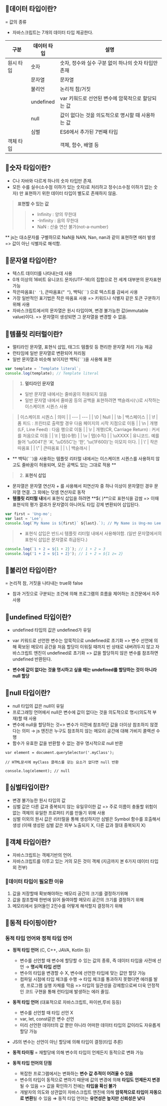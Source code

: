 ## 🍖데이터 타입이란?

= 값의 종류
- 자바스크립트는 7개의 데이터 타입 제공한다.

| 구분 | 데이터 타입 | 설명 |
| --- | --- | --- |
| 원시 타입 | 숫자 | 숫자, 정수와 실수 구분 없이 하나의 숫자 타입만 존재 |
|  | 문자열 | 문자열 |
|  | 불리언 | 논리적 참/거짓 |
|  | undefined | var 키워드로 선언된 변수에 암묵적으로 할당되는 값 |
|  | null | 값이 없다는 것을 의도적으로 명시할 때 사용하는 값 |
|  | 심벌 | ES6에서 추가된 7번째 타입 |
| 객체 타입 |  | 객체, 함수, 배열 등 |


## 🍖숫자 타입이란?

- C나 자바와 다르게 하나의 숫자 타입만 존재.
- 모든 수를 실수(소수점 이하가 있는 숫자)로 처리하고 정수(소수점 이하가 없는 숫자) 만 표현하기 위한 데이터 타입이 별도로 존재하지 않음.

>**표현할 수 있는 값**
>> - Infinity : 양의 무한대
>> - -Infinity : 음의 무한대
>> - NaN : 산술 연산 불가(not-a-number)

** js는 대소문자를 구별하므로 NaN을 NAN, Nan, nan과 같이 표현하면 에러 발생 => 값이 아닌 식별자로 해석함.


## 🍖문자열 타입이란?

- 텍스트 데이터를 나타내는데 사용
- 0개 이상의 16비트 유니코드 문자(UTF-16)의 집합으로 전 세계 대부분의 문자표현 가능
- 작은따옴표(`' '`), 큰따옴표(`” “`), 백틱(` `` `) 으로 텍스트를 감싸서 사용
- 가장 일반적인 표기법은 작은 따옴표 사용
=> 키워드나 식별자 같은 토큰 구분하기 위해 사용
- 자바스크립트에서의 문자열은 원시 타입이며, 변경 불가능한 값(immutable value)이다. => 문자열이 생성되면 그 문자열을 변경할 수 없음.

## 🍖템플릿 리터럴이란?

- 멀티라인 문자열, 표현식 삽입, 태그드 템플릿 등 편리한 문자열 처리 기능 제공
- 런타임에 일반 문자열로 변환되어 처리됨
- 일반 문자열과 비슷해 보이지만 백틱(` `` `)을 사용해 표현

```jsx
var template = `Template literal`;
console.log(template); // Template literal
```

> 1. **멀티라인 문자열**  
 > - 일반 문자열 내에서는 줄바꿈이 허용되지 않음
 > - 일반 문자열 내에서 줄바꿈 등의 공백을 표현하려면 백슬래시(`\`)로 시작하는 이스케이프 시퀀스 사용
 
   > | 이스케이프 시퀀스 | 의미 |
    | --- | --- |
    | \0 | Null |
    | \b | 백스페이스 |
    | \f | 폼 피드 : 프린터로 출력할 경우 다음 페이지의 시작 지점으로 이동 |
    | \n | 개행(LF, Line Feed) : 다음 행으로 이동 |
    | \r | 개행(CR, Carriage Return) : 커서를 처음으로 이동 |
    | \t | 탭(수평) |
    | \v | 탭(수직) |
    | \uXXXX | 유니코드. 예를 들어 ‘\u0041’은 ‘A’, ‘\uD55C’는 ‘한’, ‘\u{1F600}’는 이모지 이다. |
    | \’ | 작은따옴표 |
    | \” | 큰따옴표 |
    | \\ | 백슬래시 |    
- ** 백틱(` `` `)을 사용하는 템플릿 리터럴 내에서는 이스케이프 시퀀스를 사용하지 않고도 줄바꿈이 허용되며, 모든 공백도 있는 그대로 적용 **
    
> 2. **표현식 삽입**
  - 문자열은 문자열 연산자 + 를 사용해서 피연산자 중 하나 이상이 문자열인 경우 문자열 연결. 그 외에는 덧셈 연산자로 동작    
  - **템플릿 리터럴 내**에서 표현식 삽입을 하려면 **${ }**으로 표현식을 감쌈
    => 이때 표현식의 평가 결과가 문자열이 아니어도 타입 강제 변환되어 삽입된다.
```jsx
var first = 'Ung-mo';
var last = 'Lee';
console.log(`My Name is ${first}` ${last}.`); // My Name is Ung-mo Lee.
```
> - 표현식 삽입은 반드시 템플릿 리터럴 내에서 사용해야함.
(일반 문자열에서의 표현식 삽입은 문자열로 취급된다.)
```jsx
console.log(`1 + 2 = ${1 + 2}`); // 1 + 2 = 3
console.log('1 + 2 = ${1 + 2}'); // 1 + 2 = ${1 z= 2}
```

## 🍖불리언 타입이란?

= 논리적 참, 거짓을 나타내는 true와 false
- 참과 거짓으로 구분되는 조건에 의해 프로그램의 흐름을 제어하는 조건문에서 자주 사용

## 🍖undefined 타입이란?

- undefined 타입의 값은 undefined가 유일
- var 키워드로 선언한 변수는 암묵적으로 undefined로 초기화
=> 변수 선언에 의해 확보된 메모리 공간을 처음 할당이 이워질 때까지 빈 상태로 내버려두지 않고 자바스크립트 엔진이 undefined로 초기화
=> 값을 할당하지 않은 변수를 참조하면 undefined 반환된다.

- **변수에 값이 없다는 것을 명시하고 싶을 때는 undefined를 할당하는 것이 아니라 null 할당**

## 🍖null 타입이란?

- null 타입의 값은 null이 유일 
- 프로그래밍 언어에서 null은 변수에 값이 없다는 것을 의도적으로 명시(의도적 부재)할 때 사용
- 변수에 null을 할당하는 것=> 변수가 이전에 참조하던 값을 더이상 참조하지 않겠다는 의미
→ js 엔진은 누구도 참조하지 않는 메모리 공간에 대해 가비지 콜렉션 수행
- 함수가 유효한 값을 반환할 수 없는 경우 명시적으로 null 반환
```
var element = document.querySelector('.myClass');

// HTML문서에 myClass 클래스를 갖는 요소가 없다면 null 반환

console.log(element); // null
```

## 🍖심벌타입이란?

- 변경 불가능한 원시 타입의 값
- 심벌 값은 다른 값과 중복되지 않는 유일무이한 값
=> 주로 이름이 충돌할 위험이 없는 객체의 유일한 프로퍼티 키를 만들기 위해 사용
- 심벌 이외의 원시 값은 리터럴을 통해 생성하지만 심벌은 Symbol 함수를 호출해서 생성 (이때 생성된 심벌 값은 외부 노출되지 X, 다른 값과 절대 중복되지 X)

## 🍖객체 타입이란?

- 자바스크립트는 객체기반의 언어.
- 자바스크립트를 이루고 있는 거의 모든 것이 객체 (지금까지 본 6가지 데이터 타입 외 전부)

### 🦴데이터 타입이 필요한 이유

1. 값을 저장할때 확보해야하는 메모리 공간의 크기를 결정하기위해
2. 값을 참조할때 한번에 읽어 들여야할 메모리 공간의 크기를 결정하기 위해
3. 메모리에서 읽어들인 2진수를 어떻게 해석할지 결정하기 위해

## 🍖동적 타이핑이란?

### 동적 타입 언어와 정적 타입 언어

- **정적 타입 언어** (C, C++, JAVA, Kotlin 등)
    - 변수를 선언할 때 변수에 할당할 수 있는 값의 종류, 즉 데이터 타입을 사전에 선언 → **명시적 타입 선언**
    - 변수의 타입을 변경할 수 X, 변수에 선언한 타입에 맞는 값만 할당 가능
    - 컴파일 시점에 타입 체크를 수행 → 타입 체크를 통과하지 못했다면 에러를 발생, 프로그램 실행 자체를 막음
    => 타입의 일관성을 강제함으로써 더욱 안정적인 코드 구현을 통해 런타임에 발생하는 에러 줄임.

- **동적 타입 언어** (대표적으로 자바스크립트, 파이썬,루비 등등)
    - 변수를 선언할 때 타입 선언 X 
    - var, let, const같은 변수 선언
    - 미리 선언한 데이터의 값 뿐만 아니라 어떠한 데이터 타입의 값이라도 자유롭게 할당 가능
- JS의 변수는 선언이 아닌 할당에 의해 타입이 결정(타입 추론)

- **동적 타이핑**
= 재할당에 의해 변수의 타입이 언제든지 동적으로 변화 가능 

- **동적 타입 언어의 단점**
    - 복잡한 프로그램에서는 변화하는 **변수 값 추적이 어려울 수 있음**
    - 변수의 타입이 동적으로 변하기 때문에 값의 변경에 의해 **타입도 언제든지 변경**될 수 있음
    => 값을 확인하기 전에는 **타입을 확신 불가**
    - 개발자의 의도와 상관없이 자바스크립트 엔진에 의해 **암묵적으로 타입이 자동으로 변환**될 수 있음
    ⇒ 동적 타입 언어는 **유연성은 높지만** **신뢰성은 낮다**
